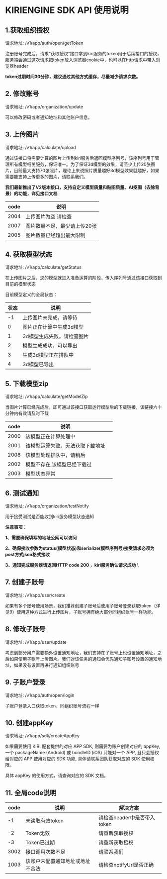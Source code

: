 # KIRIENGINE SDK API 使用说明

## 1.获取组织授权	

请求地址: /v1/app/auth/open/getToken

注册账号完成后，请求“获取授权”接口拿到kiri服务的token用于后续接口的授权，服务端会通过这次请求把token放入浏览器cookie中，也可以在http请求中带入浏览器header

**token过期时间30分钟，建议通过其他方式缓存，尽量减少请求次数。**

## 2. 修改账号

请求地址: /v1/app/organization/update

可以修改密码或者通知地址和其他账户信息。<br/>

## 3. 上传图片

请求地址: /v1/app/calculate/upload

通过该接口将需要计算的图片上传到kiri服务后返回模型序列号，该序列号用于管理所有模型相关服务，保证唯一。为了保证3d模型的效果，请至少上传20张图片，目前最大支持70张照片，理论上来说照片质量越好3d模型效果就越好，如果需要能支持上传更多的图片，请联系我们。

**我们最新推出了V2版本接口，支持自定义模型质量和贴图质量、AI抠图（去除背景）的功能，详见接口文档**

| code | 说明                         |
| ---- | ---------------------------- |
| 2004 | 上传图片为空 请检查          |
| 2007 | 图片数量不足，最少请上传20张 |
| 2005 | 图片数量已经超出最大限制     |

## 4. 获取模型状态

请求地址: /v1/app/calculate/getStatus

在上传图片之后，您的模型就进入准备运算的阶段，传入序列号通过该接口获取到目前的模型状态

目前模型定义的全局状态：

| 状态 | 说明                       |
| ---- | -------------------------- |
| -1   | 上传图片未完成，请等待     |
| 0    | 图片正在计算中生成3d模型   |
| 1    | 3d模型生成失败，请检查图片 |
| 2    | 模型生成成功，可以导出     |
| 3    | 生成3d模型正在排队中       |
| 4    | 3d模型已导出               |

## 5. 下载模型zip

请求地址: /v1/app/calculate/getModelZip

当图片计算已经完成后，即可通过该接口获取运行模型后的下载链接，该链接六十分钟内有效请及时下载

| code | 说明                             |      |
| ---- | -------------------------------- | ---- |
| 2000 | 该模型正在计算处理中             |      |
| 2001 | 该模型运算失败，无法获取下载地址 |      |
| 2008 | 该模型处理排队中，请稍后         |      |
| 2002 | 模型不存在,该模型已经下载过      |      |
| 2003 | 模型状态异常                     |      |

## 6. 测试通知

请求地址:  /v1/app/organization/testNotify

用于接受测试是否能收到kiri服务模型状态通知

**注意事项：** 

**1、需要确保填写的地址公网可以访问**

**2、确保接收参数为status(模型状态)和serialize(模型序列号)接受请求必须为post方式json格式接收** 

**3、通知完成服务器请返回HTTP code 200 ，kiri服务确认请求成功** \



## 7. 创建子账号

请求地址:  /v1/app/user/create

如果有多个账号使用场景，我们推荐创建子账号后使用子账号登录获取token（详见9）使用这种方式进行上传图片，子账号拥有绝大部分同组织账号一样功能。

## 8. 修改子账号

请求地址:  /v1/app/user/update

考虑到部分用户需要额外设置通知地址，我们支持在子账号上也设置通知地址，之后如果使用子账号上传图片。我们对该任务的通知会优先通知子账号设置的通知地址，如果没有设置再进行通知组织账号

## 9. 子账户登录

请求地址:  /v1/app/auth/open/login

子账户登录入口获取token，同组织账号流程一样

## 10. 创建appKey

请求地址:  /v1/app/sdk/createAppKey

如果需要使用 KIRI 配套提供的对应 APP SDK, 则需要为账户创建对应的 appKey, 一个 packageName (Android) 或 bundleID (iOS) 只能对一个 APP, 且只会授权给对应的 APP 使用对应的 SDK 功能, 具体请联系团队获取对应的 SDK 使用权限。

具体 appKey 的使用方式，请查询对应的 SDK 文档。

## 11. 全局code说明

| code | 说明                             | 解决方案                    |
| ---- | -------------------------------- | --------------------------- |
| -1   | 未读取有效token                  | 请检查header中是否带入token |
| -2   | Token无效                        | 请重新获取授权              |
| -3   | Token已过期                      | 请重新获取授权              |
| 3002 | 接口调用次数不足                 | 请联系我们                  |
| 1003 | 该账户未配置通知地址或地址不合法 | 请检查notifyUrl是否正确     |
